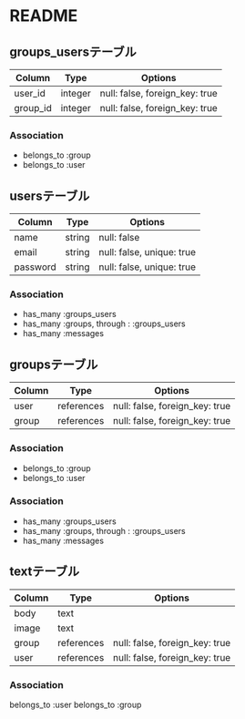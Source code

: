 # README
## groups_usersテーブル

|Column|Type|Options|
|------|----|-------|
|user_id|integer|null: false, foreign_key: true|
|group_id|integer|null: false, foreign_key: true|

### Association
- belongs_to :group
- belongs_to :user

## usersテーブル

|Column|Type|Options|
|------|----|-------|
|name|string|null: false|
|email|string|null: false, unique: true|
|password|string|null: false, unique: true|

### Association
- has_many :groups_users
- has_many :groups, through : :groups_users
- has_many :messages

## groupsテーブル

|Column|Type|Options|
|------|----|-------|
|user|references|null: false, foreign_key: true|
|group|references|null: false, foreign_key: true|

### Association
- belongs_to :group
- belongs_to :user

### Association
- has_many :groups_users
- has_many :groups, through : :groups_users
- has_many :messages

## textテーブル

|Column|Type|Options|
|------|----|-------|
|body|text|
|image|text|
|group|references|null: false, foreign_key: true|
|user|references|null: false, foreign_key: true|


### Association
belongs_to :user
belongs_to :group
